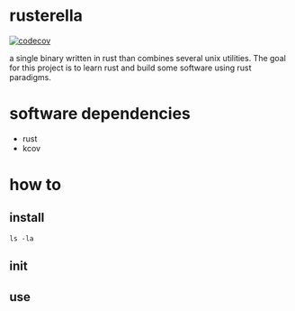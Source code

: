 # rusterella

[![codecov](https://codecov.io/gh/bboortz/monorepo/branch/main/graph/badge.svg?token=9KB9BOP1UU)](https://codecov.io/gh/bboortz/monorepo)

a single binary written in rust than combines several unix utilities.
The goal for this project is to learn rust and build some software using rust paradigms.


# software dependencies

* rust
* kcov


# how to

## install

```
ls -la
```

## init

## use



